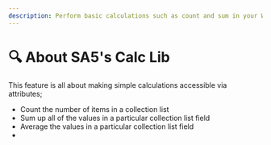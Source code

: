 ```yaml
---
description: Perform basic calculations such as count and sum in your Webflow site.
---
```


# 🔍 About SA5's Calc Lib

This feature is all about making simple calculations accessible via attributes;&#x20;

* Count the number of items in a collection list&#x20;
* Sum up all of the values in a particular collection list field&#x20;
* Average the values in a particular collection list field&#x20;
*

